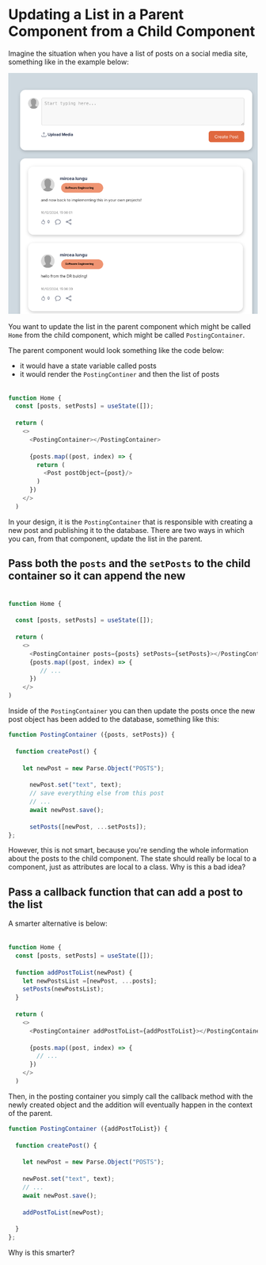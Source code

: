 # Updating a List in a Parent Component from a Child Component

Imagine the situation when you have a list of posts on a social media site, something like in the example below: 

![](../images/example-list-of-posts.png)

You want to update the list in the parent component which might be called `Home` from the child component, which might be called `PostingContainer`. 

The parent component would look something like the code below:
- it would have a state variable called posts
- it would render the `PostingContiner` and then the list of posts

```js

function Home {  
  const [posts, setPosts] = useState([]);  
  
  return (
    <>
      <PostingContainer></PostingContainer>	  
      
      {posts.map((post, index) => {
        return (
          <Post postObject={post}/>
        )
      })
    </>
  )
```

In your design, it is the `PostingContainer` that is responsible with creating a new post and publishing it to the database. There are two ways in which you can, from that component, update the list in the parent. 

## Pass both the `posts` and the `setPosts` to the child container so it can append the new 

```js

function Home {  

  const [posts, setPosts] = useState([]);  

  return (
    <>
      <PostingContainer posts={posts} setPosts={setPosts}></PostingContainer>	  
      {posts.map((post, index) => {
         // ... 
      })
    </>
)
```

Inside of the `PostingContainer` you can then update the posts once the new post object has been added to the database, something like this: 

```js
function PostingContainer ({posts, setPosts}) {

  function createPost() {  
  
    let newPost = new Parse.Object("POSTS");  
  
      newPost.set("text", text);  
      // save everything else from this post
      // ...
      await newPost.save();  

      setPosts([newPost, ...setPosts]);
};

```

However, this is not smart, because you're sending the whole information about the posts to the child component. The state should really be local to a component, just as attributes are local to a class. Why is this a bad idea? 


## Pass a callback function that can add a post to the list

A smarter alternative is below: 
```js

function Home {
  const [posts, setPosts] = useState([]);  

  function addPostToList(newPost) {  
    let newPostsList =[newPost, ...posts];  
    setPosts(newPostsList);  
  }

  return (
    <>
      <PostingContainer addPostToList={addPostToList}></PostingContainer>
		  
      {posts.map((post, index) => {
        // ... 
      })
    </>
  )
```

Then, in the posting container you simply call the callback method with the newly created object and the addition will eventually happen in the context of the parent. 

```js
function PostingContainer ({addPostToList}) {

  function createPost() {  
  
    let newPost = new Parse.Object("POSTS");  
  
    newPost.set("text", text);  
    // ... 
    await newPost.save();  
    
    addPostToList(newPost);  
  
  }
};
```

Why is this smarter? 